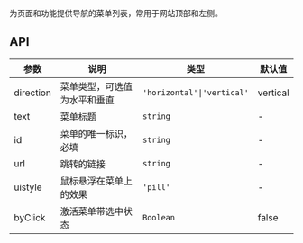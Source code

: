 为页面和功能提供导航的菜单列表，常用于网站顶部和左侧。

## API

| 参数      | 说明               | 类型             | 默认值  |
| --------- | ------------------ | ---------------- | ------- |
| direction      | 菜单类型，可选值为水平和垂直           | `'horizontal'\|'vertical'`         | vertical       |
| text      | 菜单标题     | `string`         | -       |
| id      | 菜单的唯一标识，必填     | `string`         | -       |
| url | 跳转的链接     | `string`         | -       |
| uistyle      | 鼠标悬浮在菜单上的效果       | `'pill'`         | -       |
| byClick      | 激活菜单带选中状态 | `Boolean`         | false       |
